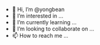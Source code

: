 - 👋 Hi, I’m @yongbean
- 👀 I’m interested in ...
- 🌱 I’m currently learning ...
- 💞️ I’m looking to collaborate on ...
- 📫 How to reach me ...

<!---
yongbean/yongbean is a ✨ special ✨ repository because its `README.md` (this file) appears on your GitHub profile.
You can click the Preview link to take a look at your changes.
--->
